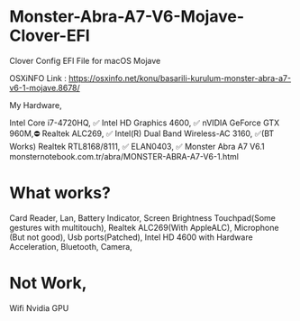 # Monster-Abra-A7-V6-Mojave-Clover-EFI
Clover Config EFI File for macOS Mojave

OSXiNFO Link : https://osxinfo.net/konu/basarili-kurulum-monster-abra-a7-v6-1-mojave.8678/

My Hardware,

Intel Core i7-4720HQ, ✅
Intel HD Graphics 4600, ✅ 
nVIDIA GeForce GTX 960M,⛔️ 
Realtek ALC269, ✅ 
Intel(R) Dual Band Wireless-AC 3160, ✅(BT Works) 
Realtek RTL8168/8111, ✅
ELAN0403, ✅ 
Monster Abra A7 V6.1 monsternotebook.com.tr/abra/MONSTER-ABRA-A7-V6-1.html

# What works?
Card Reader,
Lan,
Battery Indicator,
Screen Brightness
Touchpad(Some gestures with multitouch),
Realtek ALC269(With AppleALC),
Microphone (But not good),
Usb ports(Patched),
Intel HD 4600 with Hardware Acceleration,
Bluetooth,
Camera,

# Not Work,
Wifi
Nvidia GPU

